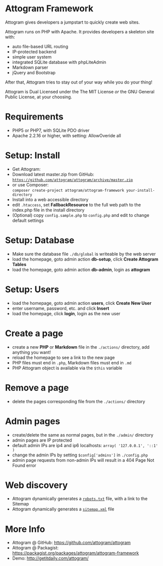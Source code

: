 Attogram Framework
==================

Attogram gives developers a jumpstart to quickly create web sites.

Attogram runs on PHP with Apache. It provides developers a skeleton site with:

* auto file-based URL routing
* IP-protected backend
* simple user system
* integrated SQLite database with phpLiteAdmin
* Markdown parser
* jQuery and Bootstrap

After that, Attogram tries to stay out of your way while you do your thing!

Attogram is Dual Licensed under the The MIT License *or* the GNU General Public License, at your choosing.

Requirements
============
* PHP5 or PHP7, with SQLite PDO driver
* Apache 2.2.16 or higher, with setting: AllowOveride all

Setup: Install
==============
* Get Attogram:
 * Download latest master.zip from GitHub:  
   [`https://github.com/attogram/attogram/archive/master.zip`](https://github.com/attogram/attogram/archive/master.zip)
 * or use Composer:  
   `composer create-project attogram/attogram-framework your-install-directory`
* Install into a web accessible directory
* edit `.htaccess`, set **FallbackResource** to the full web path to the index.php file in the install directory
* (Optional) copy `config.sample.php` to `config.php` and edit to change default settings

Setup: Database
===============
* Make sure the database file `./db/global` is writeable by the web server
* load the homepage, goto admin action **db-setup**, click **Create Attogram Tables**
* load the homepage, goto admin action **db-admin**, login as **attogram**

Setup: Users
============
* load the homepage, goto admin action **users**, click **Create New User**
* enter username, password, etc. and click **Insert**
* load the homepage, click **login**, login as the new user

Create a page
=============
* create a new **PHP** or **Markdown** file in the `./actions/` directory, add anything you want!
* reload the homepage to see a link to the new page
* PHP files must end in `.php`, Markdown files must end in `.md`
* PHP Attogram object is available via the `$this` variable

Remove a page
=============
* delete the pages corresponding file from the `./actions/` directory

Admin pages
===========
* create/delete the same as normal pages, but in the `./admin/` directory
* admin pages are IP protected
* default admin IPs are ip4 and ip6 localhosts: `array( '127.0.0.1', '::1' )`
* change the admin IPs by setting `$config['admins']` in `./config.php`
* admin page requests from non-admin IPs will result in a 404 Page Not Found error

Web discovery
=============
* Attogram dynamically generates a [`robots.txt`](../robots.txt) file, with a link to the Sitemap
* Attogram dynamically generates a [`sitemap.xml`](../sitemap.xml) file


More Info
=========
* Attogram @ GitHub: https://github.com/attogram/attogram
* Attogram @ Packagist: https://packagist.org/packages/attogram/attogram-framework
* Demo: http://getitdaily.com/attogram/